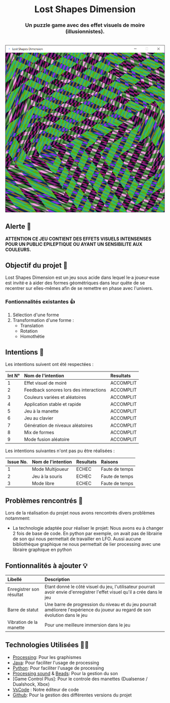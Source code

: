 <div align="center">
  <h1 align="center">
        Lost Shapes Dimension
  </h1>

  <h3 align="center">Un puzzle game avec des effet visuels de moire (illusionnistes).</h3>
</div>

<br/>

<div align="center">
  <img src="captures/capture05.PNG" />
</div>

## Alerte 🚨
**ATTENTION CE JEU CONTIENT DES EFFETS VISUELS INTENSENSES POUR UN PUBLIC EPILEPTIQUE OU AYANT UN SENSIBILITE AUX COULEURS.**

## Objectif du projet 🎯
Lost Shapes Dimension est un jeu sous acide dans lequel le·a joueur·euse est invité·e à aider des formes géométriques dans leur quête de se recentrer sur elles-mêmes afin de se remettre en phase avec l'univers. 


### Fontionnalités existantes 👍

1. Sélection d'une forme
2. Transformation d'une forme :
    - Translation
    - Rotation
    - Homothétie

## Intentions 📑

Les intentions suivent ont été respectées : 

|  Int N°  | Nom de l'intention                               |   Resultats    |
|:---------|:-------------------------------------------------|:---------------|
|    1     |  Effet visuel de moiré                           |    ACCOMPLIT   |
|    2     |  Feedback sonores lors des interactions          |    ACCOMPLIT   |
|    3     |  Couleurs variées et aléatoires                  |    ACCOMPLIT   |
|    4     |  Application stable et rapide                    |    ACCOMPLIT   |
|    5     |  Jeu à la manette                                |    ACCOMPLIT   |
|    6     |  Jeu au clavier                                  |    ACCOMPLIT   |
|    7     |  Génération de niveaux aléatoires                |    ACCOMPLIT   |
|    8     |  Mix de formes                                   |    ACCOMPLIT   |
|    9     |  Mode fusion aléatoire                           |    ACCOMPLIT   |

Les intentions suivantes n'ont pas pu être réalisées :


| Issue No. | Nom de l'intention                               | Resultats |  Raisons                |
|:----------|:-------------------------------------------------|:----------|:------------------------|
|     1     |  Mode Multijoueur                                |  ECHEC    | Faute de temps          |
|     2     |  Jeu à la souris                                 |  ECHEC    | Faute de temps          |
|     3     |  Mode libre                                      |  ECHEC    | Faute de temps          |


## Problèmes rencontrés 🤕

Lors de la réalisation du projet nous avons rencontrés divers problèmes notamment:
- La technologie adaptée pour réaliser le projet: Nous avons eu à changer 2 fois de base de code. En python par exemple, on avait pas de librairie de son qui nous permettait de travailler en LFO. Aussi aucune bibliothèque graphique ne nous permettait de lier processing avec une libraire graphique en python

## Fontionnalités à ajouter 💡

|        Libellé             | Description |
|:---------------------------|:------------|
| Enregistrer son résultat   | Etant donné le côté visuel du jeu, l'utilisateur pourrait avoir envie d'enregistrer l'effet visuel qu'il a crée dans le jeu |
| Barre de statut            | Une barre de progression du niveau et du jeu pourrait améliorere l'expérience du joueur au regard de son évolution dans le jeu  |
| Vibration de la manette    | Pour une meilleure immersion dans le jeu |

## Technologies Utilisées 👨‍💻

- [Processing](): Pour les graphismes
- [Java](https://fr.wikipedia.org/wiki/Java_(langage)): Pour faciliter l'usage de processing
- [Python](): Pour faciliter l'usage de processing
- [Processing sound]() & [Beads](): Pour la gestion du son
- [Game Control Plus]: Pour le controle des manettes (Dualsense / Dualshock, Xbox)
- [VsCode](https://slick.ninjacave.com/javadoc/) : Notre éditeur de code
- [Github](): Pour la gestion des différentes versions du projet


